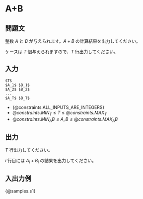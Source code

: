 # A+B

## 問題文

整数 $A$ と $B$ が与えられます。$A + B$ の計算結果を出力してください。

ケースは $T$ 個与えられますので、$T$ 行出力してください。

## 入力

```
$T$
$A_1$ $B_1$
$A_2$ $B_2$
...
$A_T$ $B_T$
```

- {@constraints.ALL_INPUTS_ARE_INTEGERS}
- ${@constraints.MIN_T} \leq T \leq {@constraints.MAX_T}$
- ${@constraints.MIN_AB} \leq A, B \leq {@constraints.MAX_AB}$

## 出力

$T$ 行出力してください。

$i$ 行目には $A_i + B_i$ の結果を出力してください。

## 入出力例

{@samples.s1}

